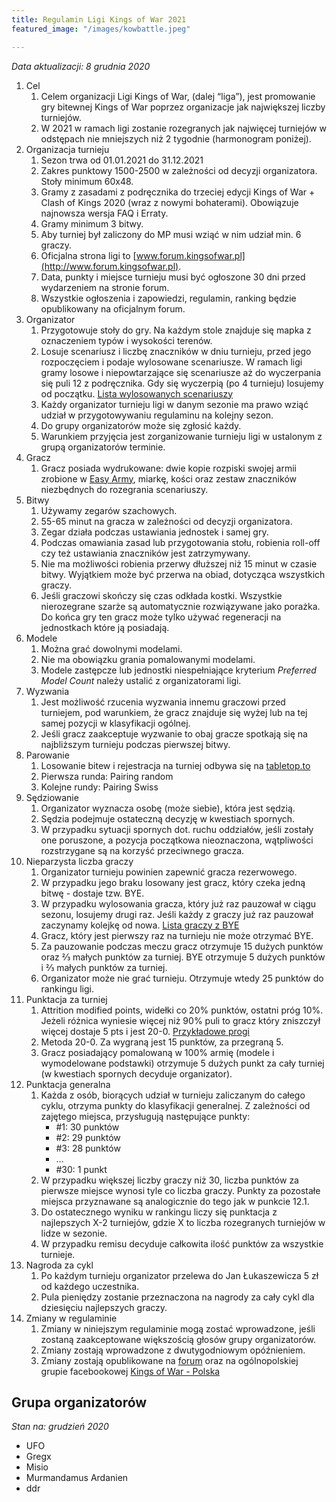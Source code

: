 ```yaml
---
title: Regulamin Ligi Kings of War 2021
featured_image: "/images/kowbattle.jpeg"

---
```

_Data aktualizacji: 8 grudnia 2020_

 1. Cel
    1. Celem organizacji Ligi Kings of War, (dalej “liga”), jest promowanie gry bitewnej Kings of War poprzez organizacje jak największej liczby turniejów.
    2. W 2021 w ramach ligi  zostanie rozegranych jak najwięcej turniejów w odstępach nie mniejszych niż 2 tygodnie (harmonogram poniżej).
 2. Organizacja turnieju
    1. Sezon trwa od 01.01.2021 do 31.12.2021
    2. Zakres punktowy 1500-2500 w zależności od decyzji organizatora. Stoły minimum 60x48.
    3. Gramy z zasadami z podręcznika do trzeciej edycji Kings of War + Clash of Kings 2020 (wraz z nowymi bohaterami). Obowiązuje najnowsza wersja FAQ i Erraty.
    4. Gramy minimum 3 bitwy.
    5. Aby turniej był zaliczony do MP musi wziąć w nim udział min. 6 graczy.
    6. Oficjalna strona ligi to [www.forum.kingsofwar.pl](http://www.forum.kingsofwar.pl).
    7. Data, punkty i miejsce turnieju musi być ogłoszone 30 dni przed wydarzeniem na stronie forum.
    8. Wszystkie ogłoszenia i zapowiedzi, regulamin, ranking będzie opublikowany na oficjalnym forum.
 3. Organizator
    1. Przygotowuje stoły do gry. Na każdym stole znajduje się mapka z oznaczeniem typów i wysokości terenów.
    2. Losuje scenariusz i liczbę znaczników w dniu turnieju, przed jego rozpoczęciem i podaje wylosowane scenariusze. W ramach ligi gramy losowe i niepowtarzające się scenariusze aż do wyczerpania się puli 12 z podręcznika. Gdy się wyczerpią (po 4 turnieju) losujemy od początku. [Lista wylosowanych scenariuszy](https://docs.google.com/spreadsheets/d/1CNllPL3GlVd3UbL_4HgrX24XyJpIz6D8zA62q0MKKmI/edit?usp=sharing)
    3. Każdy organizator turnieju ligi w danym sezonie ma prawo wziąć udział w przygotowywaniu regulaminu na kolejny sezon.
    4. Do grupy organizatorów może się zgłosić każdy.
    5. Warunkiem przyjęcia jest zorganizowanie turnieju ligi w ustalonym z grupą organizatorów terminie.
 4. Gracz
    1. Gracz posiada wydrukowane: dwie kopie rozpiski swojej armii zrobione w [Easy Army](https://mantic.easyarmy.com/KingsOfWar), miarkę, kości oraz zestaw znaczników niezbędnych do rozegrania scenariuszy.
 5. Bitwy
    1. Używamy zegarów szachowych.
    2. 55-65 minut na gracza w zależności od decyzji organizatora.
    3. Zegar działa podczas ustawiania jednostek i samej gry.
    4. Podczas omawiania zasad lub przygotowania stołu, robienia roll-off czy też ustawiania znaczników jest zatrzymywany.
    5. Nie ma możliwości robienia przerwy dłuższej niż 15 minut w czasie bitwy. Wyjątkiem może być przerwa na obiad, dotycząca wszystkich graczy.
    6. Jeśli graczowi skończy się czas odkłada kostki. Wszystkie nierozegrane szarże są automatycznie rozwiązywane jako porażka. Do końca gry ten gracz może tylko używać regeneracji na jednostkach które ją posiadają.
 6. Modele
    1. Można grać dowolnymi modelami.
    2. Nie ma obowiązku grania pomalowanymi modelami.
    3. Modele zastępcze lub jednostki niespełniające kryterium _Preferred Model Count_ należy ustalić z organizatorami ligi.
 7. Wyzwania
    1. Jest możliwość rzucenia wyzwania innemu graczowi przed turniejem, pod warunkiem, że gracz znajduje się wyżej lub na tej samej pozycji w klasyfikacji ogólnej.
    2. Jeśli gracz zaakceptuje wyzwanie to obaj gracze spotkają się na najbliższym turnieju podczas pierwszej bitwy.
 8. Parowanie
    1. Losowanie bitew i rejestracja na turniej odbywa się na [tabletop.to](tabletop.to)
    2. Pierwsza runda: Pairing random
    3. Kolejne rundy: Pairing Swiss
 9. Sędziowanie
    1. Organizator wyznacza osobę (może siebie), która jest sędzią.
    2. Sędzia podejmuje ostateczną decyzję w kwestiach spornych.
    3. W przypadku sytuacji spornych dot. ruchu oddziałów, jeśli zostały one poruszone, a pozycja początkowa nieoznaczona, wątpliwości rozstrzygane są na korzyść przeciwnego gracza.
10. Nieparzysta liczba graczy
    1. Organizator turnieju powinien zapewnić gracza rezerwowego.
    2. W przypadku jego braku losowany jest gracz, który czeka jedną bitwę - dostaje tzw. BYE.
    3. W przypadku wylosowania gracza, który już raz pauzował w ciągu sezonu, losujemy drugi raz. Jeśli każdy z graczy już raz pauzował zaczynamy kolejkę od nowa. [Lista graczy z BYE](https://docs.google.com/spreadsheets/d/1CNllPL3GlVd3UbL_4HgrX24XyJpIz6D8zA62q0MKKmI/edit#gid=1689745020%60)
    4. Gracz, który jest pierwszy raz na turnieju nie może otrzymać BYE.
    5. Za pauzowanie podczas meczu gracz otrzymuje 15 dużych punktów oraz ⅔ małych punktów za turniej. BYE otrzymuje 5 dużych punktów i ⅔ małych punktów za turniej.
    6. Organizator może nie grać turnieju. Otrzymuje wtedy 25 punktów do rankingu ligi.
11. Punktacja za turniej
    1. Attrition modified points, widełki co 20% punktów, ostatni próg 10%. Jeżeli różnica wyniesie więcej niż 90% puli to gracz który zniszczył więcej dostaje 5 pts i jest 20-0.  [Przykładowe progi](https://docs.google.com/spreadsheets/d/1CNllPL3GlVd3UbL_4HgrX24XyJpIz6D8zA62q0MKKmI/edit#gid=1852550573)
    2. Metoda 20-0. Za wygraną jest 15 punktów, za przegraną 5.
    3. Gracz posiadający pomalowaną w 100% armię (modele i wymodelowane podstawki) otrzymuje 5 dużych punkt za cały turniej (w kwestiach spornych decyduje organizator).
12. Punktacja generalna
    1. Każda z  osób, biorących udział w turnieju zaliczanym do całego cyklu, otrzyma punkty do klasyfikacji generalnej. Z zależności od zajętego miejsca, przysługują następujące punkty:
       * #1: 30 punktów
       * #2: 29 punktów
       * #3: 28 punktów
       * … 
       * #30: 1 punkt
    2. W przypadku większej liczby graczy niż 30, liczba punktów za pierwsze miejsce wynosi tyle co liczba graczy. Punkty za pozostałe miejsca przyznawane są analogicznie do tego jak w punkcie 12.1.
    3. Do ostatecznego wyniku w rankingu liczy się punktacja z najlepszych X-2 turniejów, gdzie X to liczba rozegranych turniejów w lidze w sezonie.
    4. W przypadku remisu decyduje całkowita ilość punktów za wszystkie turnieje.
13. Nagroda za cykl
    1. Po każdym turnieju organizator przelewa do Jan Łukaszewicza 5 zł od każdego uczestnika.
    2. Pula pieniędzy zostanie przeznaczona na nagrody za cały cykl dla dziesięciu najlepszych graczy.
14. Zmiany w regulaminie
    1. Zmiany w niniejszym regulaminie mogą zostać wprowadzone, jeśli zostaną zaakceptowane większością głosów grupy organizatorów.
    2. Zmiany zostają wprowadzone z dwutygodniowym opóźnieniem.
    3. Zmiany zostają opublikowane na [forum](https://forum.kingsofwar.pl/) oraz na ogólnopolskiej grupie facebookowej [Kings of War - Polska](https://www.facebook.com/groups/kowpl)

## Grupa organizatorów

_Stan na: grudzień 2020_

* UFO
* Gregx
* Misio
* Murmandamus Ardanien
* ddr